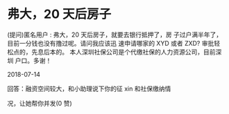 # 弗大，20 天后房子

(提问)匿名用户 : 弗大，20 天后房子，就要去银行抵押了，房 子过户满半年了，目前一分钱也没有撸过呢。请问我应该迅 速申请哪家的 XYD 或者 ZXD? 审批轻松点的，先息后本的。 本人深圳社保公司是个代缴社保的人力资源公司，目前深圳 户口。多谢！

2018-07-14

回答：融资空间较大，和小助理说下你的征 xin 和社保缴纳情

况，让她帮你并发(0 赞)
